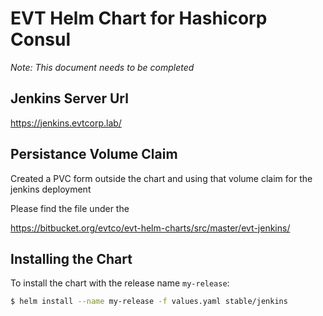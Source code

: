 # EVT Helm Chart for Hashicorp Consul

_Note: This document needs to be completed_


## Jenkins Server Url 


https://jenkins.evtcorp.lab/


## Persistance Volume Claim

Created a PVC form outside the chart and using that volume claim for the jenkins deployment

Please find the file under the 

https://bitbucket.org/evtco/evt-helm-charts/src/master/evt-jenkins/



## Installing the Chart

To install the chart with the release name `my-release`:

```bash
$ helm install --name my-release -f values.yaml stable/jenkins
```

